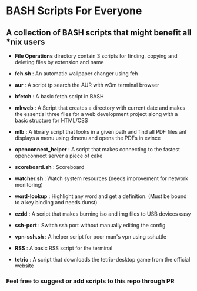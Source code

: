# BASH Scripts For Everyone

## A collection of BASH scripts that might benefit all *nix users


- **File Operations** directory contain 3 scripts for finding, copying and deleting files by extension and name

- **feh.sh** : An automatic wallpaper changer using feh

- **aur** : A script tp search the AUR with w3m terminal browser

- **bfetch** : A basic fetch script in BASH

- **mkweb** : A Script that creates a directory with current date and makes the essential three files for a web development project along with a basic structure for HTML/CSS

- **mlb** : A library script that looks in a given path and find all PDF files anf displays a menu using dmenu and opens the PDFs in evince

- **openconnect_helper** : A script that makes connecting to the fastest openconnect server a piece of cake

- **scoreboard.sh** : Scoreboard

- **watcher.sh** : Watch system resources (needs improvement for network monitoring)

- **word-lookup** : Highlight any word and get a definition. (Must be bound to a key binding and needs dunst)

- **ezdd** : A script that makes burning iso and img files to USB devices easy

- **ssh-port** : Switch ssh port without manually editing the config

- **vpn-ssh.sh** : A helper script for poor man's vpn using sshuttle

- **RSS** : A basic RSS script for the terminal 

- **tetrio** : A script that downloads the tetrio-desktop game from the official website 

### Feel free to suggest or add scripts to this repo through PR
